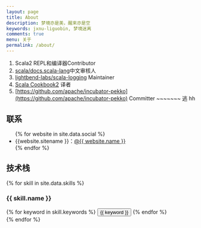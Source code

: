 ```yaml
---
layout: page
title: About
description: 梦境亦是美，醒来亦是空
keywords: jxnu-liguobin, 梦境迷离
comments: true
menu: 关于
permalink: /about/
---
```


1. Scala2 REPL和编译器Contributor
2. [scala/docs.scala-lang](https://github.com/scala/docs.scala-lang)中文审核人
3. [lightbend-labs/scala-logging](https://github.com/lightbend-labs/scala-logging) Maintainer
4. [Scala Cookbook2](https://github.com/bitlap/ScalaCookbook) 译者
5. [https://github.com/apache/incubator-pekko](https://github.com/apache/incubator-pekko) Committer  ~~~~~~~ 逃 hh

## 联系

<ul>
{% for website in site.data.social %}
<li>{{website.sitename }}：<a href="{{ website.url }}" target="_blank">@{{ website.name }}</a></li>
{% endfor %}
</ul>

## 技术栈

{% for skill in site.data.skills %}
### {{ skill.name }}
<div class="btn-inline">
{% for keyword in skill.keywords %}
<button class="btn btn-outline" type="button">{{ keyword }}</button>
{% endfor %}
</div>
{% endfor %}
